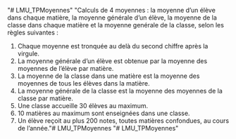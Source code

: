 "# LMU_TPMoyennes" 
"Calculs de 4 moyennes :
la moyenne d’un élève dans chaque matière, la moyenne générale d’un élève,
la moyenne de la classe dans chaque matière et la moyenne genérale de la classe,
selon les règles suivantes :
1. Chaque moyenne est tronquée au delà du second chiffre après la virgule.
2. La moyenne générale d’un élève est obtenue par la moyenne des moyennes de l’élève par matière.
3. La moyenne de la classe dans une matière est la moyenne des moyennes de tous les élèves dans la matière.
4. La moyenne générale de la classe est la moyenne des moyennes de la classe par matière.
5. Une classe accueille 30 élèves au maximum.
6. 10 matières au maximum sont enseignées dans une classe.
7. Un élève reçoit au plus 200 notes, toutes matières confondues, au cours de l’année."#   L M U _ T P M o y e n n e s  
 "# LMU_TPMoyennes" 
